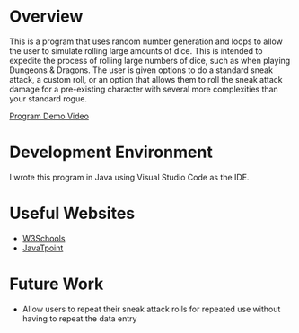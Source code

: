 # Overview

This is a program that uses random number generation and loops to allow the user to simulate rolling large amounts of dice. This is intended to expedite the process of rolling large numbers of dice, such as when playing Dungeons & Dragons. The user is given options to do a standard sneak attack, a custom roll, or an option that allows them to roll the sneak attack damage for a pre-existing character with several more complexities than your standard rogue. 


[Program Demo Video]([http://youtube.link.goes.here](https://youtu.be/WOiyvVYrxh4))

# Development Environment

I wrote this program in Java using Visual Studio Code as the IDE. 

# Useful Websites

- [W3Schools](https://www.w3schools.com/Java/default.asp)
- [JavaTpoint](https://www.javatpoint.com/java-for-loop)

# Future Work

- Allow users to repeat their sneak attack rolls for repeated use without having to repeat the data entry
